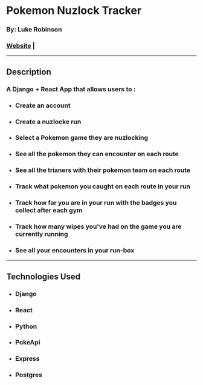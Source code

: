 # Pokemon Nuzlock Tracker

### By: Luke Robinson

### [Website]() |
****
## Description

### A Django + React App that  allows users to :
* ### Create an account 
* ### Create a nuzlocke run
* ### Select a Pokemon game they are nuzlocking
* ### See all the pokemon they can encounter on each route
* ### See all the trianers with their pokemon team on each route 
* ### Track what pokemon you caught on each route in your run 
* ### Track how far you are in your run with the badges you collect after each gym 
* ### Track how many wipes you've had on the game you are currently running
* ### See all your encounters in your run-box

****
## Technologies Used
* ### Django
* ### React 
* ### Python
* ### PokeApi
* ### Express 
* ### Postgres 
